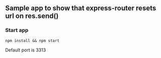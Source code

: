 ## Sample app to show that express-router resets url on res.send()

### Start app

`npm install && npm start`

Default port is 3313